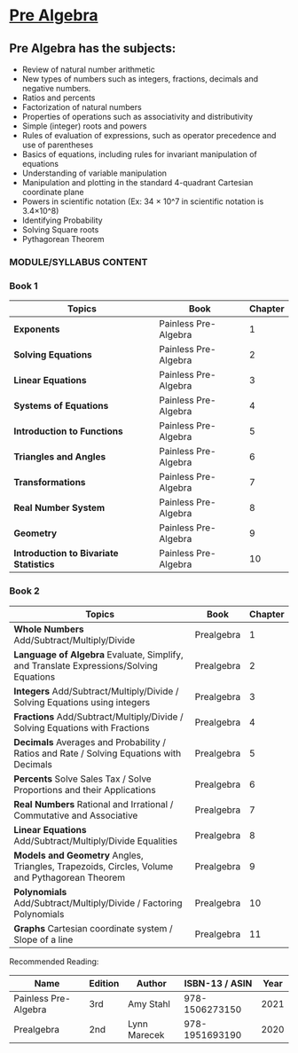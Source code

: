 # [Pre Algebra](https://en.wikipedia.org/wiki/Pre-algebra)

## Pre Algebra has the subjects:
- Review of natural number arithmetic
- New types of numbers such as integers, fractions, decimals and negative numbers.
- Ratios and percents
- Factorization of natural numbers
- Properties of operations such as associativity and distributivity
- Simple (integer) roots and powers
- Rules of evaluation of expressions, such as operator precedence and use of parentheses
- Basics of equations, including rules for invariant manipulation of equations
- Understanding of variable manipulation
- Manipulation and plotting in the standard 4-quadrant Cartesian coordinate plane
- Powers in scientific notation (Ex: 34 × 10^7 in scientific notation is 3.4×10^8)
- Identifying Probability
- Solving Square roots
- Pythagorean Theorem
### MODULE/SYLLABUS CONTENT

### Book 1

| **Topics** | **Book** | **Chapter** |
|---|---|---|
| **Exponents** | Painless Pre-Algebra | 1 |
| **Solving Equations** | Painless Pre-Algebra | 2 |
| **Linear Equations** | Painless Pre-Algebra | 3 |
| **Systems of Equations** | Painless Pre-Algebra | 4 |
| **Introduction to Functions** | Painless Pre-Algebra | 5 |
| **Triangles and Angles** | Painless Pre-Algebra | 6 |
| **Transformations** | Painless Pre-Algebra | 7 |
| **Real Number System** | Painless Pre-Algebra | 8 |
| **Geometry** | Painless Pre-Algebra | 9 |
| **Introduction to Bivariate Statistics** | Painless Pre-Algebra | 10 |
### Book 2

| **Topics** | **Book** | **Chapter** |
|---|---|---|
| **Whole Numbers** Add/Subtract/Multiply/Divide | Prealgebra | 1 |
| **Language of Algebra** Evaluate, Simplify, and Translate Expressions/Solving Equations | Prealgebra | 2 |
| **Integers** Add/Subtract/Multiply/Divide / Solving Equations using integers | Prealgebra | 3 |
| **Fractions** Add/Subtract/Multiply/Divide / Solving Equations with Fractions | Prealgebra | 4 |
| **Decimals** Averages and Probability / Ratios and Rate / Solving Equations with Decimals | Prealgebra | 5 |
| **Percents** Solve Sales Tax / Solve Proportions and their Applications | Prealgebra | 6 |
| **Real Numbers** Rational and Irrational / Commutative and Associative | Prealgebra | 7 |
| **Linear Equations** Add/Subtract/Multiply/Divide Equalities | Prealgebra | 8 |
| **Models and Geometry** Angles, Triangles, Trapezoids, Circles, Volume and Pythagorean Theorem | Prealgebra | 9 |
| **Polynomials** Add/Subtract/Multiply/Divide / Factoring Polynomials | Prealgebra | 10 |
| **Graphs** Cartesian coordinate system / Slope of a line | Prealgebra | 11 |### BIBLIOGRAPHY

Recommended Reading:

| **Name** | **Edition** | **Author** | **ISBN-13**  /  **ASIN** | **Year** |
|---|---|---|---|---|
| Painless Pre-Algebra | 3rd | Amy Stahl | 978-1506273150 | 2021 |
| Prealgebra | 2nd | Lynn Marecek | 978-1951693190 | 2020 |